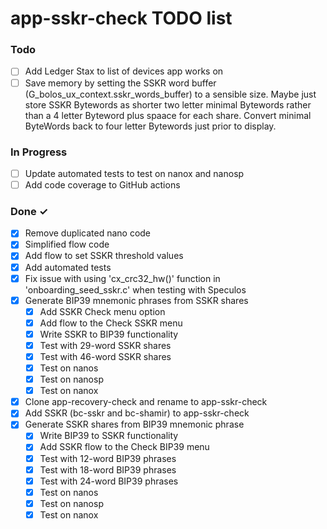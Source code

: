 # app-sskr-check TODO list

### Todo

- [ ] Add Ledger Stax to list of devices app works on
- [ ] Save memory by setting the SSKR word buffer (G_bolos_ux_context.sskr_words_buffer) to a sensible size. Maybe just store SSKR Bytewords as shorter two letter minimal Bytewords rather than a 4 letter Byteword plus spaace for each share. Convert minimal ByteWords back to four letter Bytewords just prior to display.

### In Progress

- [ ] Update automated tests to test on nanox and nanosp
- [ ] Add code coverage to GitHub actions

### Done ✓

- [x] Remove duplicated nano code
- [x] Simplified flow code
- [x] Add flow to set SSKR threshold values
- [x] Add automated tests
- [x] Fix issue with using 'cx_crc32_hw()' function in 'onboarding_seed_sskr.c' when testing with Speculos
- [x] Generate BIP39 mnemonic phrases from SSKR shares
  - [x] Add SSKR Check menu option
  - [x] Add flow to the Check SSKR menu
  - [x] Write SSKR to BIP39 functionality
  - [x] Test with 29-word SSKR shares
  - [x] Test with 46-word SSKR shares
  - [x] Test on nanos
  - [x] Test on nanosp
  - [x] Test on nanox
- [x] Clone app-recovery-check and rename to app-sskr-check
- [x] Add SSKR (bc-sskr and bc-shamir) to app-sskr-check
- [x] Generate SSKR shares from BIP39 mnemonic phrase
  - [x] Write BIP39 to SSKR functionality
  - [x] Add SSKR flow to the Check BIP39 menu
  - [x] Test with 12-word BIP39 phrases
  - [x] Test with 18-word BIP39 phrases
  - [x] Test with 24-word BIP39 phrases
  - [x] Test on nanos
  - [x] Test on nanosp
  - [x] Test on nanox

